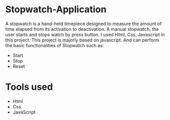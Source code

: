 # Stopwatch-Application
A stopwatch is a hand-held timepiece designed to measure the amount of time elapsed from its activation to deactivation. A manual stopwatch, the user starts and stops watch by press button. I used Html, Css, Javascript in this project. This project is majorly based on javascript. And can perform the basic functionalities of Stopwatch such as:
  +	Start
  +	Stop
  +	Reset



# Tools used
 +	Html
 +	Css
 +	JavaScript


